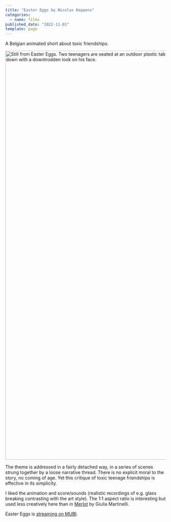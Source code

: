```yaml
---
title: "Easter Eggs by Nicolas Keppens"
categories:
  - name: films
published_date: "2022-11-01"
template: page
---
```


A Belgian animated short about toxic friendships.

<img width="1280" height="720" style="aspect-ratio:1280/720;height:auto;" src="https://www.themoviedb.org/t/p/original/yeTYvSubiRU8OTfQ7VCb1PJbbHN.jpg" alt="Still from Easter Eggs. Two teenagers are seated at an outdoor plastic table having milkshakes. Kevin, on the left, looks away at something happening offscreen. On the right, Jason looks down with a downtrodden look on his face." />

The theme is addressed in a fairly detached way, in a series of scenes strung together by a loose narrative thread. There is no explicit moral to the story, no coming of age. Yet this critique of toxic teenage friendships is effective in its simplicity.

I liked the animation and score/sounds (realistic recordings of e.g. glass breaking contrasting with the art style). The 1:1 aspect ratio is interesting but used less creatively here than in [Merlot](https://vimeo.com/356409246) by Giulia Martinelli.

Easter Eggs is [streaming on MUBI](https://mubi.com/films/easter-eggs-2020).
